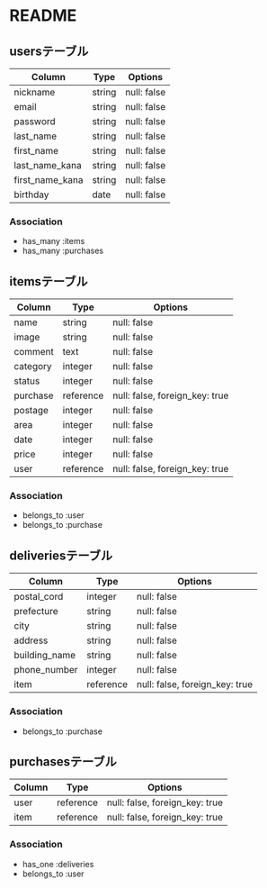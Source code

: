 # README

## usersテーブル

| Column          | Type       | Options     |
| --------------- | ---------- | ----------- |
| nickname        | string     | null: false |
| email           | string     | null: false |
| password        | string     | null: false |
| last_name       | string     | null: false |
| first_name      | string     | null: false |
| last_name_kana  | string     | null: false |
| first_name_kana | string     | null: false |
| birthday        | date       | null: false |

### Association
- has_many :items
- has_many :purchases

## itemsテーブル

| Column   | Type      | Options                        |
| -------- | --------- | ------------------------------ |
| name     | string    | null: false                    |
| image    | string    | null: false                    |
| comment  | text      | null: false                    |
| category | integer   | null: false                    |
| status   | integer   | null: false                    |
| purchase | reference | null: false, foreign_key: true |
| postage  | integer   | null: false                    |
| area     | integer   | null: false                    |
| date     | integer   | null: false                    |
| price    | integer   | null: false                    |
| user     | reference | null: false, foreign_key: true |

### Association
- belongs_to :user
- belongs_to :purchase

## deliveriesテーブル

| Column         | Type      | Options                        |
| -------------- | --------- | ------------------------------ |
| postal_cord    | integer   | null: false                    |
| prefecture     | string    | null: false                    |
| city           | string    | null: false                    |
| address        | string    | null: false                    |
| building_name  | string    | null: false                    |
| phone_number   | integer   | null: false                    |
| item           | reference | null: false, foreign_key: true |

### Association
- belongs_to :purchase

## purchasesテーブル

| Column   | Type      | Options                        |
| -------- | --------- | ------------------------------ |
| user     | reference | null: false, foreign_key: true |
| item     | reference | null: false, foreign_key: true |

### Association
- has_one    :deliveries
- belongs_to :user